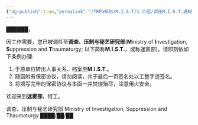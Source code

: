 ```yaml
---
{"dg-publish":true,"permalink":"/TRPG规则/M.I.S.T/1.介绍/调任M.I.S.T.通知函/"}
---
```


██████，

因工作需要，您已被调任至**调查、压制与秘艺研究部**(**M**inistry of **I**nvestigation, **S**uppression and **T**haumaturgy; 以下简称**M.I.S.T.**，或称迷雾部)。请即刻依如下条例办理:

1. 于原单位转出人事关系、档案至**M.I.S.T.**。
2. 随函附有保密协议，请勿阅读，并于最后一页签名处以工整字迹签名。
3. 将填写完毕的保密协议与本函一并焚烧殆尽，注意用火安全。

欢迎来到**迷雾部**，特工。

调查、压制与秘艺研究部
Ministry of Investigation, Suppression and Thaumaturgy
████/██/██
